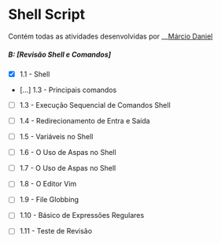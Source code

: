 # Shell Script

Contém todas as atividades desenvolvidas por __[Márcio Daniel](https://www.linkedin.com/in/marciodanielll/)


##### B: [Revisão Shell e Comandos]
- [x] 1.1 - Shell
- [...] 1.3 - Principais comandos
- [ ] 1.3 - Execução Sequencial de Comandos Shell
- [ ] 1.4 - Redirecionamento de Entra e Saída
- [ ] 1.5 - Variáveis no Shell
- [ ] 1.6 - O Uso de Aspas no Shell
- [ ] 1.7 - O Uso de Aspas no Shell
- [ ] 1.8 - O Editor Vim
- [ ] 1.9 - File Globbing
- [ ] 1.10 - Básico de Expressões Regulares
- [ ] 1.11 - Teste de Revisão


